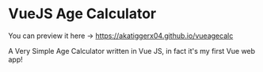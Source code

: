 # VueJS Age Calculator

You can preview it here -> https://akatiggerx04.github.io/vueagecalc

A Very Simple Age Calculator written in Vue JS, in fact it's my first Vue web app!
